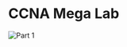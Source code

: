 # CCNA Mega Lab

![Part 1](https://github.com/nickbruggen90/Packet-Tracer-Labs/blob/main/Images/Mega-Lab-Part1/Screenshot%202025-03-29%20085246.png)
